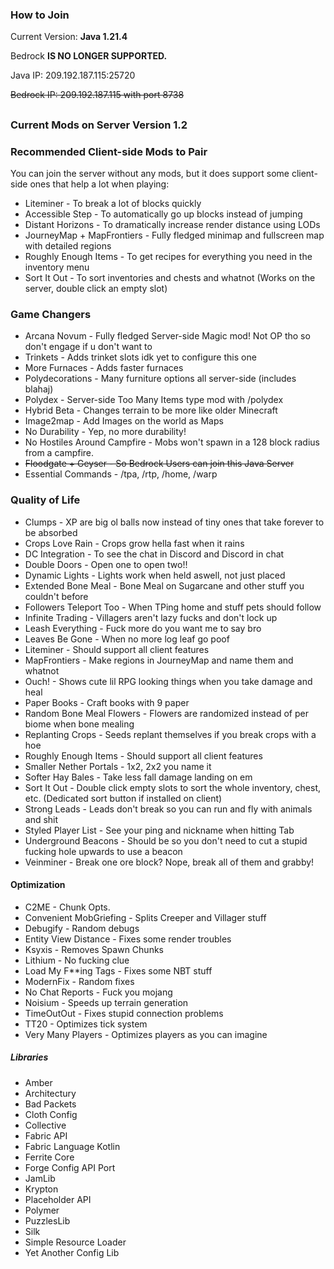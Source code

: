 ### How to Join
Current Version: **Java 1.21.4**

Bedrock **IS NO LONGER SUPPORTED.**

Java IP: 209.192.187.115:25720

~~Bedrock IP: 209.192.187.115 with port 8738~~

##

### Current Mods on Server Version 1.2

### Recommended Client-side Mods to Pair
You can join the server without any mods, but it does support some client-side ones that help a lot when playing:
- Liteminer - To break a lot of blocks quickly
- Accessible Step - To automatically go up blocks instead of jumping
- Distant Horizons - To dramatically increase render distance using LODs
- JourneyMap + MapFrontiers - Fully fledged minimap and fullscreen map with detailed regions
- Roughly Enough Items - To get recipes for everything you need in the inventory menu
- Sort It Out - To sort inventories and chests and whatnot (Works on the server, double click an empty slot)

### Game Changers
- Arcana Novum - Fully fledged Server-side Magic mod! Not OP tho so don't engage if u don't want to
- Trinkets - Adds trinket slots idk yet to configure this one
- More Furnaces - Adds faster furnaces
- Polydecorations - Many furniture options all server-side (includes blahaj)
- Polydex - Server-side Too Many Items type mod with /polydex
- Hybrid Beta - Changes terrain to be more like older Minecraft
- Image2map - Add Images on the world as Maps
- No Durability - Yep, no more durability!
- No Hostiles Around Campfire - Mobs won't spawn in a 128 block radius from a campfire.
- ~~Floodgate + Geyser - So Bedrock Users can join this Java Server~~
- Essential Commands - /tpa, /rtp, /home, /warp

### Quality of Life
- Clumps - XP are big ol balls now instead of tiny ones that take forever to be absorbed 
- Crops Love Rain - Crops grow hella fast when it rains
- DC Integration - To see the chat in Discord and Discord in chat
- Double Doors - Open one to open two!!
- Dynamic Lights - Lights work when held aswell, not just placed
- Extended Bone Meal - Bone Meal on Sugarcane and other stuff you couldn't before
- Followers Teleport Too - When TPing home and stuff pets should follow
- Infinite Trading - Villagers aren't lazy fucks and don't lock up
- Leash Everything - Fuck more do you want me to say bro
- Leaves Be Gone - When no more log leaf go poof
- Liteminer - Should support all client features
- MapFrontiers - Make regions in JourneyMap and name them and whatnot
- Ouch! - Shows cute lil RPG looking things when you take damage and heal
- Paper Books - Craft books with 9 paper
- Random Bone Meal Flowers - Flowers are randomized instead of per biome when bone mealing
- Replanting Crops - Seeds replant themselves if you break crops with a hoe
- Roughly Enough Items - Should support all client features
- Smaller Nether Portals - 1x2, 2x2 you name it
- Softer Hay Bales - Take less fall damage landing on em
- Sort It Out - Double click empty slots to sort the whole inventory, chest, etc. (Dedicated sort button if installed on client)
- Strong Leads - Leads don't break so you can run and fly with animals and shit
- Styled Player List - See your ping and nickname when hitting Tab
- Underground Beacons - Should be so you don't need to cut a stupid fucking hole upwards to use a beacon
- Veinminer - Break one ore block? Nope, break all of them and grabby!

#### Optimization
- C2ME - Chunk Opts.
- Convenient MobGriefing - Splits Creeper and Villager stuff
- Debugify - Random debugs
- Entity View Distance - Fixes some render troubles
- Ksyxis - Removes Spawn Chunks
- Lithium - No fucking clue
- Load My F**ing Tags - Fixes some NBT stuff
- ModernFix - Random fixes
- No Chat Reports - Fuck you mojang
- Noisium - Speeds up terrain generation
- TimeOutOut - Fixes stupid connection problems
- TT20 - Optimizes tick system
- Very Many Players - Optimizes players as you can imagine

##### Libraries
- Amber
- Architectury
- Bad Packets
- Cloth Config
- Collective
- Fabric API
- Fabric Language Kotlin
- Ferrite Core
- Forge Config API Port
- JamLib
- Krypton
- Placeholder API
- Polymer
- PuzzlesLib
- Silk
- Simple Resource Loader
- Yet Another Config Lib
